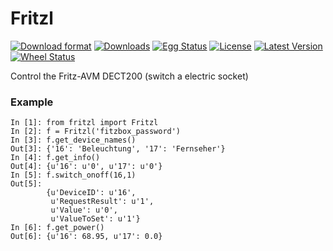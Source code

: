 Fritzl
======

[![Download format](https://pypip.in/format/Fritzl/badge.png)](https://pypi.python.org/pypi/Fritzl/)
[![Downloads](https://pypip.in/download/Fritzl/badge.png)](https://pypi.python.org/pypi/Fritzl/)
[![Egg Status](https://pypip.in/egg/Fritzl/badge.png)](https://pypi.python.org/pypi/Fritzl/)
[![License](https://pypip.in/license/Fritzl/badge.png)](https://pypi.python.org/pypi/Fritzl/)
[![Latest Version](https://pypip.in/version/Fritzl/badge.png)](https://pypi.python.org/pypi/Fritzl/)
[![Wheel Status](https://pypip.in/wheel/Fritzl/badge.png)](https://pypi.python.org/pypi/Fritzl/)


Control the Fritz-AVM DECT200 (switch a electric socket)

### Example

```
In [1]: from fritzl import Fritzl
In [2]: f = Fritzl('fitzbox_password')
In [3]: f.get_device_names()
Out[3]: {'16': 'Beleuchtung', '17': 'Fernseher'}
In [4]: f.get_info()
Out[4]: {u'16': u'0', u'17': u'0'}
In [5]: f.switch_onoff(16,1)
Out[5]: 
		{u'DeviceID': u'16',
		 u'RequestResult': u'1',
		 u'Value': u'0',
		 u'ValueToSet': u'1'}
In [6]: f.get_power()
Out[6]: {u'16': 68.95, u'17': 0.0}
```
